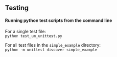 ## Testing

#### Running python test scripts from the command line

For a single test file:  
`python test_um_unittest.py`   

For all test files in the `simple_example` directory:  
`python -m unittest discover simple_example` 
